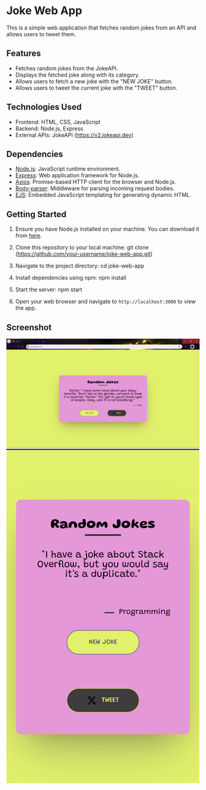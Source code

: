 # Joke Web App

This is a simple web application that fetches random jokes from an API and allows users to tweet them.

## Features

- Fetches random jokes from the JokeAPI.
- Displays the fetched joke along with its category.
- Allows users to fetch a new joke with the "NEW JOKE" button.
- Allows users to tweet the current joke with the "TWEET" button.

## Technologies Used

- Frontend: HTML, CSS, JavaScript
- Backend: Node.js, Express
- External APIs: JokeAPI (https://v2.jokeapi.dev)

## Dependencies

- [Node.js](https://nodejs.org): JavaScript runtime environment.
- [Express](https://expressjs.com): Web application framework for Node.js.
- [Axios](https://github.com/axios/axios): Promise-based HTTP client for the browser and Node.js.
- [Body-parser](https://www.npmjs.com/package/body-parser): Middleware for parsing incoming request bodies.
- [EJS](https://ejs.co): Embedded JavaScript templating for generating dynamic HTML.
  
## Getting Started

1. Ensure you have Node.js installed on your machine. You can download it from [here](https://nodejs.org).

2. Clone this repository to your local machine:
git clone (https://github.com/your-username/joke-web-app.git)

3. Navigate to the project directory: 
cd joke-web-app

4. Install dependencies using npm:
npm install

5. Start the server:
npm start

6. Open your web browser and navigate to `http://localhost:3000` to view the app.

## Screenshot

![alt text](Desktop-View.png)
![alt text](Mobile-view.png)


